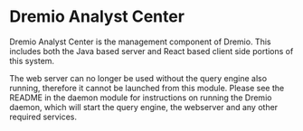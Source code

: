 # Dremio Analyst Center

Dremio Analyst Center is the management component of Dremio. This includes both the Java based server and React based client side portions of this system.

The web server can no longer be used without the query engine also running, therefore it cannot be launched from this module. Please see the README
in the daemon module for instructions on running the Dremio daemon, which will start the query engine, the webserver and any other required services.
